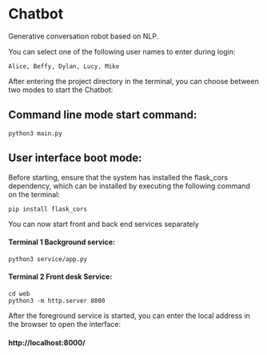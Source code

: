 # Chatbot
Generative conversation robot based on NLP.

You can select one of the following user names to enter during login:

    Alice, Beffy, Dylan, Lucy, Mike

After entering the project directory in the terminal, you can choose between two modes to start the Chatbot:

## Command line mode start command:

    python3 main.py

## User interface boot mode:

Before starting, ensure that the system has installed the flask_cors dependency, which can be installed by executing the following command on the terminal:

    pip install flask_cors

You can now start front and back end services separately

#### Terminal 1 Background service:

    python3 service/app.py

#### Terminal 2 Front desk Service:

    cd web
    python3 -m http.server 8000

After the foreground service is started, you can enter the local address in the browser to open the interface:
    
#### http://localhost:8000/
